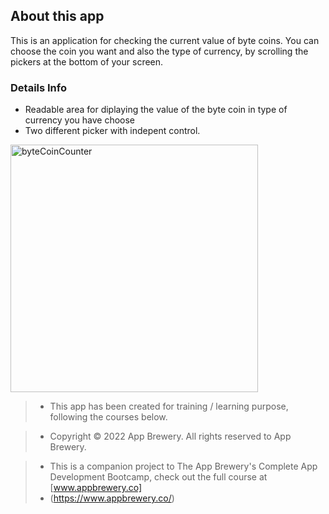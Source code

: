 ## About this app

This is an application for checking the current value of byte coins.
You can choose the coin you want and also the type of currency, by scrolling the pickers at the bottom of your screen.

### Details Info

* Readable area for diplaying the value of the byte coin in type of currency you have choose
* Two different picker with indepent control.

<img width="396" alt="byteCoinCounter" src="https://user-images.githubusercontent.com/32853291/199743218-62b4e420-3961-4546-bd0e-add020980193.png">


>* This app has been created for training / learning purpose, following the courses below.

>* Copyright © 2022 App Brewery. All rights reserved to App Brewery.

>* This is a companion project to The App Brewery's Complete App Development Bootcamp, check out the full course at [www.appbrewery.co]
>* (https://www.appbrewery.co/)
